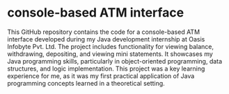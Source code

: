 <h1>console-based ATM interface</h1>
This GitHub repository contains the code for a console-based ATM interface developed during my Java development internship at Oasis Infobyte Pvt. Ltd. 
The project includes functionality for viewing balance, withdrawing, depositing, and viewing mini statements. 
It showcases my Java programming skills, particularly in object-oriented programming, data structures, and logic implementation. 
This project was a key learning experience for me, as it was my first practical application of Java programming concepts learned in a theoretical setting.
